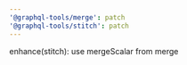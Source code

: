 ```yaml
---
'@graphql-tools/merge': patch
'@graphql-tools/stitch': patch
---
```


enhance(stitch): use mergeScalar from merge
